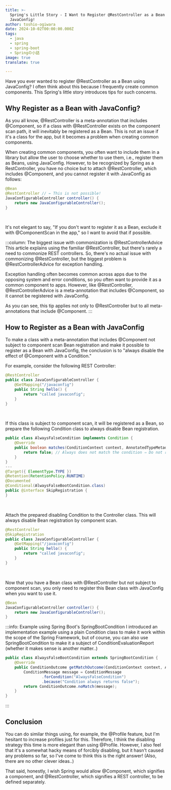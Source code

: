 ```yaml
---
title: >-
  Spring's Little Story - I Want to Register @RestController as a Bean with
  JavaConfig!
author: toshio-ogiwara
date: 2024-10-02T00:00:00.000Z
tags:
  - java
  - spring
  - spring-boot
  - Springの小話
image: true
translate: true

---
```


Have you ever wanted to register @RestController as a Bean using JavaConfig? I often think about this because I frequently create common components. This Spring's little story introduces tips for such concerns.

## Why Register as a Bean with JavaConfig?
As you all know, @RestController is a meta-annotation that includes @Component, so if a class with @RestController exists on the component scan path, it will inevitably be registered as a Bean. This is not an issue if it's a class for the app, but it becomes a problem when creating common components.

When creating common components, you often want to include them in a library but allow the user to choose whether to use them, i.e., register them as Beans, using JavaConfig. However, to be recognized by Spring as a RestController, you have no choice but to attach @RestController, which includes @Component, and you cannot register it with JavaConfig as follows:

```java
@Bean
@RestController // ← This is not possible!
JavaConfigurableController controller() {
    return new JavaConfigurableController();
}
```
<br>

It's not elegant to say, "If you don't want to register it as a Bean, exclude it with @ComponentScan in the app," so I want to avoid that if possible.

:::column: The biggest issue with commonization is @RestControllerAdvice
This article explains using the familiar @RestController, but there's rarely a need to commonize REST controllers. So, there's no actual issue with commonizing @RestController, but the biggest problem is @RestControllerAdvice for exception handling.

Exception handling often becomes common across apps due to the opposing system and error conditions, so you often want to provide it as a common component to apps. However, like @RestController, @RestControllerAdvice is a meta-annotation that includes @Component, so it cannot be registered with JavaConfig.

As you can see, this tip applies not only to @RestController but to all meta-annotations that include @Component.
:::

## How to Register as a Bean with JavaConfig
To make a class with a meta-annotation that includes @Component not subject to component scan Bean registration and make it possible to register as a Bean with JavaConfig, the conclusion is to "always disable the effect of @Component with a Condition."

For example, consider the following REST Controller:
```java
@RestController
public class JavaConfigurableController {
    @GetMapping("/javaconfig")
    public String hello() {
        return "called javaconfig";
    }
}
```
<br>

If this class is subject to component scan, it will be registered as a Bean, so prepare the following Condition class to always disable Bean registration.
```java
public class AlwaysFalseCondition implements Condition {
    @Override
    public boolean matches(ConditionContext context, AnnotatedTypeMetadata metadata) {
        return false; // Always does not match the condition ⇒ Do not register as a Bean
    }
}
---
@Target({ ElementType.TYPE })
@Retention(RetentionPolicy.RUNTIME)
@Documented
@Conditional(AlwaysFalseBootCondition.class)
public @interface SkipRegistration {
}
```
<br>

Attach the prepared disabling Condition to the Controller class. This will always disable Bean registration by component scan.
```java
@RestController
@SkipRegistration
public class JavaConfigurableController {
    @GetMapping("/javaconfig")
    public String hello() {
        return "called javaconfig";
    }
}
```
<br>

Now that you have a Bean class with @RestController but not subject to component scan, you only need to register this Bean class with JavaConfig when you want to use it.
```java
@Bean
JavaConfigurableController controller() {
    return new JavaConfigurableController();
}
```

:::info: Example using Spring Boot's SpringBootCondition
I introduced an implementation example using a plain Condition class to make it work within the scope of the Spring Framework, but of course, you can also use SpringBootCondition to make it a subject of ConditionEvaluationReport (whether it makes sense is another matter..)
```java
public class AlwaysFalseBootCondition extends SpringBootCondition {
    @Override
    public ConditionOutcome getMatchOutcome(ConditionContext context, AnnotatedTypeMetadata metadata) {
        ConditionMessage message = ConditionMessage
                .forCondition("AlwaysFalseCondition")
                .because("Condition always returns false");
        return ConditionOutcome.noMatch(message);
    }
}
```
:::

## Conclusion
You can do similar things using, for example, the @Profile feature, but I'm hesitant to increase profiles just for this. Therefore, I think the disabling strategy this time is more elegant than using @Profile. However, I also feel that it's a somewhat hacky means of forcibly disabling, but it hasn't caused any problems so far, so I've come to think this is the right answer! (Also, there are no other clever ideas..)

That said, honestly, I wish Spring would allow @Component, which signifies a component, and @RestController, which signifies a REST controller, to be defined separately.
